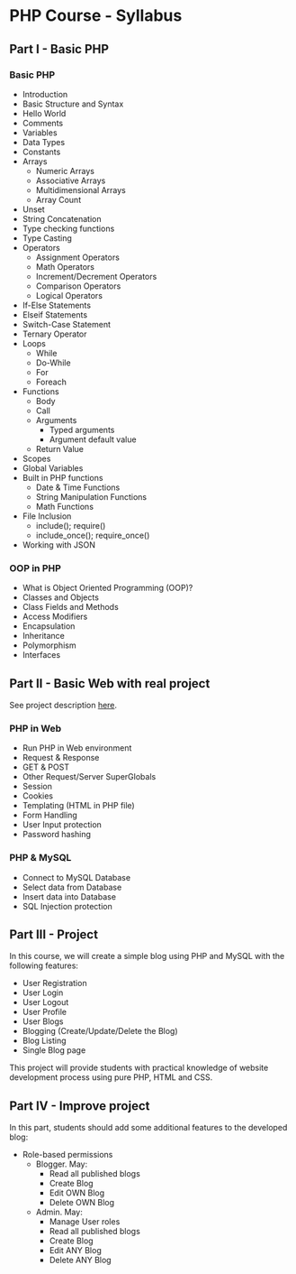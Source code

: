 # PHP Course - Syllabus

## Part I - Basic PHP

### Basic PHP

- Introduction
- Basic Structure and Syntax
- Hello World
- Comments
- Variables
- Data Types
- Constants
- Arrays
    - Numeric Arrays
    - Associative Arrays
    - Multidimensional Arrays
    - Array Count
- Unset
- String Concatenation
- Type checking functions
- Type Casting
- Operators
    - Assignment Operators
    - Math Operators
    - Increment/Decrement Operators
    - Comparison Operators
    - Logical Operators
- If-Else Statements
- Elseif Statements
- Switch-Case Statement
- Ternary Operator
- Loops
    - While
    - Do-While
    - For
    - Foreach
- Functions
    - Body
    - Call
    - Arguments
        - Typed arguments
        - Argument default value
    - Return Value
- Scopes
- Global Variables
- Built in PHP functions
    - Date & Time Functions
    - String Manipulation Functions 
    - Math Functions
- File Inclusion
    - include(); require()
    - include_once(); require_once()
- Working with JSON

### OOP in PHP

- What is Object Oriented Programming (OOP)?
- Classes and Objects
- Class Fields and Methods
- Access Modifiers
- Encapsulation
- Inheritance
- Polymorphism
- Interfaces

## Part II - Basic Web with real project

See project description [here](#project).

### PHP in Web

- Run PHP in Web environment
- Request & Response
- GET & POST
- Other Request/Server SuperGlobals
- Session
- Cookies
- Templating (HTML in PHP file)
- Form Handling
- User Input protection
- Password hashing

### PHP & MySQL

- Connect to MySQL Database
- Select data from Database
- Insert data into Database
- SQL Injection protection

## Part III - Project

In this course, we will create a simple blog using PHP and MySQL with the following features:

- User Registration
- User Login
- User Logout
- User Profile
- User Blogs
- Blogging (Create/Update/Delete the Blog)
- Blog Listing
- Single Blog page

This project will provide students with practical knowledge of website development process using pure PHP, HTML and CSS.

## Part IV - Improve project

In this part, students should add some additional features to the developed blog:

- Role-based permissions
    - Blogger. May:
        - Read all published blogs
        - Create Blog
        - Edit OWN Blog
        - Delete OWN Blog
    - Admin. May:
        - Manage User roles
        - Read all published blogs
        - Create Blog
        - Edit ANY Blog
        - Delete ANY Blog
